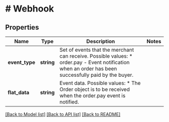 # # Webhook

## Properties

Name | Type | Description | Notes
------------ | ------------- | ------------- | -------------
**event_type** | **string** | Set of events that the merchant can receive.  Possible values: * order.pay    - Event notification when an order has been successfully paid by the buyer. |
**flat_data** | **string** | Event data.  Possible values: * The Order object is to be received when the order.pay event is notified. |

[[Back to Model list]](../../README.md#models) [[Back to API list]](../../README.md#endpoints) [[Back to README]](../../README.md)
